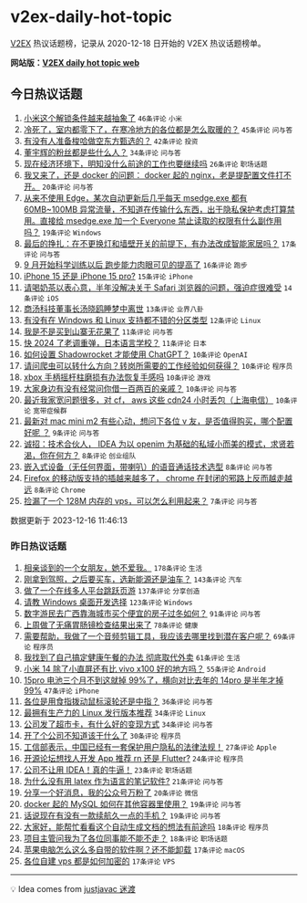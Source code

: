 # v2ex-daily-hot-topic

[V2EX](https://www.v2ex.com/) 热议话题榜，记录从 2020-12-18 日开始的 V2EX 热议话题榜单。

**网站版：[V2EX daily hot topic web](https://boojack.github.io/v2ex-daily-hot-topic-web/)**

## 今日热议话题

<!-- TODAY BEGIN -->

1. [小米这个解锁条件越来越抽象了](https://www.v2ex.com/t/1000914) `46条评论` `小米`
1. [冷死了，室内都零下了，在寒冷地方的各位都是怎么取暖的？](https://www.v2ex.com/t/1000898) `45条评论` `问与答`
1. [有没有人准备梭哈做空东方甄选的？](https://www.v2ex.com/t/1000853) `42条评论` `投资`
1. [董宇辉的粉丝都是些什么人？](https://www.v2ex.com/t/1000937) `34条评论` `问与答`
1. [现在经济环境下，明知没什么前途的工作也要继续吗](https://www.v2ex.com/t/1000870) `26条评论` `职场话题`
1. [我又来了，还是 docker 的问题： docker 起的 nginx，老是提配置文件打不开。](https://www.v2ex.com/t/1000888) `20条评论` `问与答`
1. [从来不使用 Edge，某次自动更新后几乎每天 msedge.exe 都有 60MB~100MB 异常流量，不知道在传输什么东西，出于隐私保护考虑打算禁用。直接给 msedge.exe 加一个 Everyone 禁止读取的权限有什么副作用吗？](https://www.v2ex.com/t/1000852) `19条评论` `Windows`
1. [最后的挣扎：在不更换灯和墙壁开关的前提下，有办法改成智能家居吗？](https://www.v2ex.com/t/1000951) `17条评论` `问与答`
1. [9 月开始科学训练以后 跑步能力肉眼可见的提高了](https://www.v2ex.com/t/1000872) `16条评论` `跑步`
1. [iPhone 15 还是 iPhone 15 pro?](https://www.v2ex.com/t/1000856) `15条评论` `iPhone`
1. [请喝奶茶以表心意，半年没解决关于 Safari 浏览器的问题，强迫症很难受](https://www.v2ex.com/t/1000932) `14条评论` `iOS`
1. [商汤科技董事长汤晓鸥睡梦中离世](https://www.v2ex.com/t/1000929) `13条评论` `业界八卦`
1. [有没有在 Windows 和 Linux 支持都不错的分区类型](https://www.v2ex.com/t/1000881) `12条评论` `Linux`
1. [我是不是买到山寨无花果了](https://www.v2ex.com/t/1000944) `11条评论` `问与答`
1. [快 2024 了老调重弹，日本语言学校？](https://www.v2ex.com/t/1000938) `11条评论` `日本`
1. [如何设置 Shadowrocket 才能使用 ChatGPT？](https://www.v2ex.com/t/1000941) `10条评论` `OpenAI`
1. [请问爬虫可以转什么方向？转岗所需要的工作经验如何获得？](https://www.v2ex.com/t/1000926) `10条评论` `程序员`
1. [xbox 手柄摇杆柱磨损有办法恢复手感吗](https://www.v2ex.com/t/1000918) `10条评论` `游戏`
1. [大家身边有没有经常问你借一百两百的亲戚？](https://www.v2ex.com/t/1000886) `10条评论` `问与答`
1. [最近我家宽问题很多，对 cf， aws 这些 cdn24 小时丢包（上海电信）](https://www.v2ex.com/t/1000854) `10条评论` `宽带症候群`
1. [最新对 mac mini m2 有些心动，想问下各位 v 友，是否值得购买，哪个配置好呢 ？](https://www.v2ex.com/t/1000961) `9条评论` `问与答`
1. [诚招：技术合伙人， IDEA 为以 openim 为基础的私域小而美的模式，求贤若渴，你在何方？](https://www.v2ex.com/t/1000925) `8条评论` `创业组队`
1. [嵌入式设备（无任何界面，带喇叭）的语音通话技术选型](https://www.v2ex.com/t/1000889) `8条评论` `问与答`
1. [Firefox 的移动版支持的插越来越多了， chrome 在封闭的邪路上反而越走越远](https://www.v2ex.com/t/1000866) `8条评论` `Chrome`
1. [捡漏了一个 128M 内存的 vps，可以怎么利用起来？](https://www.v2ex.com/t/1000966) `7条评论` `问与答`

数据更新于 2023-12-16 11:46:13

<!-- TODAY END -->

### 昨日热议话题

<!-- YESTERDAY BEGIN -->

1. [相亲谈到的一个女朋友，她不爱我。](https://www.v2ex.com/t/1000740) `178条评论` `生活`
1. [刚拿到驾照，之后要买车，选新能源还是油车？](https://www.v2ex.com/t/1000550) `143条评论` `汽车`
1. [做了一个在线多人平台跳跃页游](https://www.v2ex.com/t/1000545) `137条评论` `分享创造`
1. [请教 Windows 桌面开发选择](https://www.v2ex.com/t/1000641) `123条评论` `Windows`
1. [数字游民去广西靠海城市买个便宜的房子过冬如何？](https://www.v2ex.com/t/1000554) `91条评论` `问与答`
1. [上周做了无痛胃肠镜检查结果出来了](https://www.v2ex.com/t/1000575) `78条评论` `健康`
1. [需要帮助，我做了一个音频剪辑工具，我应该去哪里找到潜在客户呢？](https://www.v2ex.com/t/1000564) `69条评论` `程序员`
1. [我找到了自己搞定健康午餐的办法 彻底取代外卖](https://www.v2ex.com/t/1000693) `61条评论` `生活`
1. [小米 14 除了小直屏还有比 vivo x100 好的地方吗？](https://www.v2ex.com/t/1000557) `55条评论` `Android`
1. [15pro 电池三个月不到这就掉 99%了，横向对比去年的 14pro 是半年才掉 99%](https://www.v2ex.com/t/1000617) `47条评论` `iPhone`
1. [各位是用食指拨动鼠标滚轮还是中指？](https://www.v2ex.com/t/1000724) `36条评论` `问与答`
1. [最拥有生产力的 Linux 发行版本推荐](https://www.v2ex.com/t/1000810) `34条评论` `Linux`
1. [公司发了超市卡，有什么好的变现方式](https://www.v2ex.com/t/1000702) `34条评论` `问与答`
1. [开了个公司不知道该干什么了](https://www.v2ex.com/t/1000808) `30条评论` `程序员`
1. [工信部表示，中国已经有一套保护用户隐私的法律法规！](https://www.v2ex.com/t/1000668) `27条评论` `Apple`
1. [开源论坛想找人开发 App 推荐 rn 还是 Flutter?](https://www.v2ex.com/t/1000776) `24条评论` `程序员`
1. [公司不让用 IDEA！真的牛逼！](https://www.v2ex.com/t/1000759) `23条评论` `职场话题`
1. [为什么没有用 latex 作为语言的笔记软件?](https://www.v2ex.com/t/1000660) `21条评论` `问与答`
1. [分享一个好消息，我的公众号万粉了](https://www.v2ex.com/t/1000541) `20条评论` `微信`
1. [docker 起的 MySQL 如何在其他容器里使用？](https://www.v2ex.com/t/1000758) `19条评论` `问与答`
1. [话说现在有没有一款续航久一点的手机？](https://www.v2ex.com/t/1000672) `19条评论` `问与答`
1. [大家好，能帮忙看看这个自动生成文档的想法有前途吗](https://www.v2ex.com/t/1000721) `18条评论` `程序员`
1. [项目主管问我为了各位同事能不能不走？](https://www.v2ex.com/t/1000561) `18条评论` `职场话题`
1. [苹果电脑怎么这么多自带的软件啊？还不能卸载](https://www.v2ex.com/t/1000785) `17条评论` `macOS`
1. [各位自建 vps 都是如何加密的](https://www.v2ex.com/t/1000676) `17条评论` `VPS`

<!-- YESTERDAY END -->

---

💡 Idea comes from [justjavac 迷渡](https://github.com/justjavac/)
